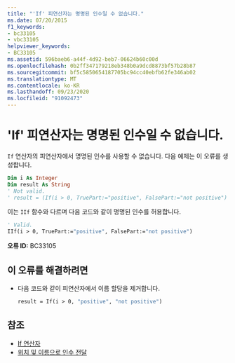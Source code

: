 ```yaml
---
title: "'If' 피연산자는 명명된 인수일 수 없습니다."
ms.date: 07/20/2015
f1_keywords:
- bc33105
- vbc33105
helpviewer_keywords:
- BC33105
ms.assetid: 596baeb6-a44f-4d92-beb7-06624b60c00d
ms.openlocfilehash: 0b2ff347179218eb348b0a9dcd8873bf57b28b87
ms.sourcegitcommit: bf5c5850654187705bc94cc40ebfb62fe346ab02
ms.translationtype: MT
ms.contentlocale: ko-KR
ms.lasthandoff: 09/23/2020
ms.locfileid: "91092473"
---
```

# <a name="if-operands-cannot-be-named-arguments"></a>'If' 피연산자는 명명된 인수일 수 없습니다.

`If` 연산자의 피연산자에서 명명된 인수를 사용할 수 없습니다. 다음 예제는 이 오류를 생성합니다.  
  
```vb  
Dim i As Integer  
Dim result As String  
' Not valid.  
' result = (If(i > 0, TruePart:="positive", FalsePart:="not positive")  
```  
  
 이는 `IIf` 함수와 다르며 다음 코드와 같이 명명된 인수를 허용합니다.  
  
```vb  
' Valid.  
IIf(i > 0, TruePart:="positive", FalsePart:="not positive")  
```  
  
 **오류 ID:** BC33105  
  
## <a name="to-correct-this-error"></a>이 오류를 해결하려면  
  
- 다음 코드와 같이 피연산자에서 이름 할당을 제거합니다.  
  
    ```vb  
    result = If(i > 0, "positive", "not positive")  
    ```  
  
## <a name="see-also"></a>참조

- [If 연산자](../language-reference/operators/if-operator.md)
- [위치 및 이름으로 인수 전달](../programming-guide/language-features/procedures/passing-arguments-by-position-and-by-name.md)
